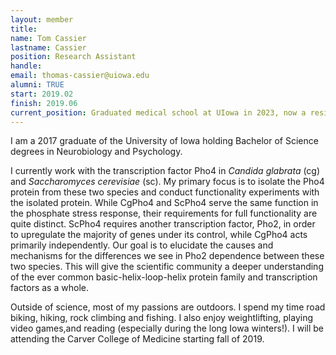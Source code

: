 ```yaml
---
layout: member
title:
name: Tom Cassier
lastname: Cassier
position: Research Assistant
handle:
email: thomas-cassier@uiowa.edu
alumni: TRUE
start: 2019.02
finish: 2019.06
current_position: Graduated medical school at UIowa in 2023, now a resident in Marshall University School of Medicine, WV
---
```


I am a 2017 graduate of the University of Iowa holding Bachelor of Science degrees in Neurobiology and Psychology.

I currently work with the transcription factor Pho4 in _Candida glabrata_ (cg) and _Saccharomyces cerevisiae_ (sc). My primary focus is to isolate the Pho4 protein from these two species and conduct functionality experiments with the isolated protein. While CgPho4 and ScPho4 serve the same function in the phosphate stress response, their requirements for full functionality are quite distinct. ScPho4 requires another transcription factor, Pho2, in order to upregulate the majority of genes under its control, while CgPho4 acts primarily independently. Our goal is to elucidate the causes and mechanisms for the differences we see in Pho2 dependence between these two species. This will give the scientific community a deeper understanding of the ever common basic-helix-loop-helix protein family and transcription factors as a whole.

Outside of science, most of my passions are outdoors. I spend my time road biking, hiking, rock climbing and fishing. I also enjoy weightlifting, playing video games,and reading (especially during the long Iowa winters!). I will be attending the Carver College of Medicine starting fall of 2019.
